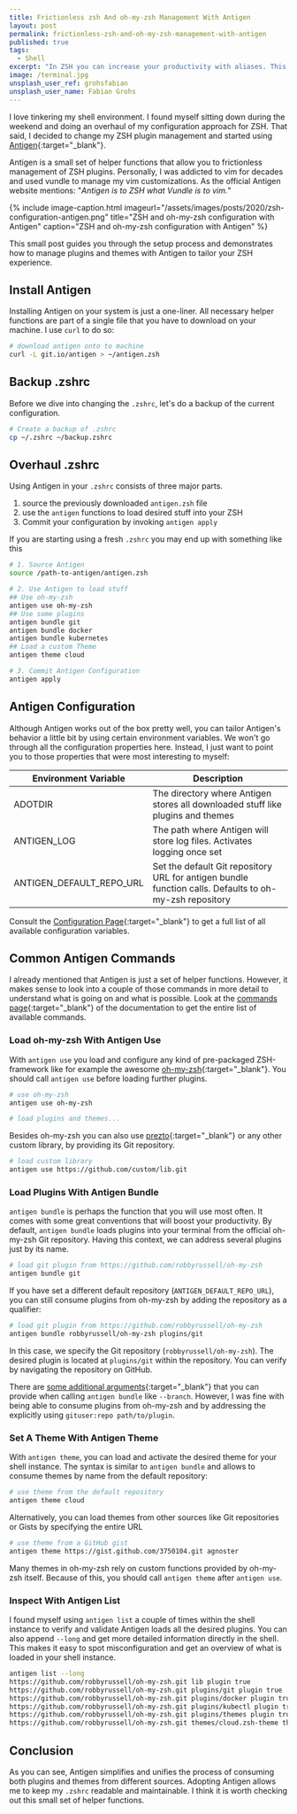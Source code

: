 ```yaml
---
title: Frictionless zsh And oh-my-zsh Management With Antigen
layout: post
permalink: frictionless-zsh-and-oh-my-zsh-management-with-antigen
published: true
tags: 
  - Shell
excerpt: "In ZSH you can increase your productivity with aliases. This post explains 5 types of aliases that you should know. Boost your shell productivity now and make ZSH your own"
image: /terminal.jpg
unsplash_user_ref: grohsfabian
unsplash_user_name: Fabian Grohs
---
```


I love tinkering my shell environment. I found myself sitting down during the weekend and doing an overhaul of my configuration approach for ZSH. That said, I decided to change my ZSH plugin management and started using [Antigen](http://antigen.sharats.me/){:target="_blank"}.

Antigen is a small set of helper functions that allow you to frictionless management of ZSH plugins. Personally, I was addicted to vim for decades and used vundle to manage my vim customizations. As the official Antigen website mentions: "*Antigen is to ZSH what Vundle is to vim.*"

{% include image-caption.html imageurl="/assets/images/posts/2020/zsh-configuration-antigen.png"
title="ZSH and oh-my-zsh configuration with Antigen" caption="ZSH and oh-my-zsh configuration with Antigen" %}

This small post guides you through the setup process and demonstrates how to manage plugins and themes with Antigen to tailor your ZSH experience.

## Install Antigen

Installing Antigen on your system is just a one-liner. All necessary helper functions are part of a single file that you have to download on your machine. I use `curl` to do so:

```bash
# download antigen onto to machine
curl -L git.io/antigen > ~/antigen.zsh

```

## Backup .zshrc

Before we dive into changing the `.zshrc`, let's do a backup of the current configuration.

```bash
# Create a backup of .zshrc
cp ~/.zshrc ~/backup.zshrc

```

## Overhaul .zshrc

Using Antigen in your `.zshrc` consists of three major parts.

1. source the previously downloaded `antigen.zsh` file
2. use the `antigen` functions to load desired stuff into your ZSH
3. Commit your configuration by invoking `antigen apply`

If you are starting using a fresh `.zshrc` you may end up with something like this

```bash
# 1. Source Antigen
source /path-to-antigen/antigen.zsh

# 2. Use Antigen to load stuff
## Use oh-my-zsh
antigen use oh-my-zsh
## Use some plugins
antigen bundle git
antigen bundle docker
antigen bundle kubernetes
## Load a custom Theme
antigen theme cloud

# 3. Commit Antigen Configuration
antigen apply

```

## Antigen Configuration

Although Antigen works out of the box pretty well, you can tailor Antigen's behavior a little bit by using certain environment variables. We won't go through all the configuration properties here. Instead, I just want to point you to those properties that were most interesting to myself:

| Environment Variable     | Description                                                                                            |
|--------------------------|--------------------------------------------------------------------------------------------------------|
| ADOTDIR                  | The directory where Antigen stores all downloaded stuff like plugins and themes                        |
| ANTIGEN_LOG              | The path where Antigen will store log files. Activates logging once set                                |
| ANTIGEN_DEFAULT_REPO_URL | Set the default Git repository URL for antigen bundle function calls. Defaults to oh-my-zsh repository |

Consult the [Configuration Page](https://github.com/zsh-users/antigen/wiki/Configuration){:target="_blank"} to get a full list of all available configuration variables.

## Common Antigen Commands

I already mentioned that Antigen is just a set of helper functions. However, it makes sense to look into a couple of those commands in more detail to understand what is going on and what is possible. Look at the [commands page](https://github.com/zsh-users/antigen/wiki/Commands){:target="_blank"} of the documentation to get the entire list of available commands.

### Load oh-my-zsh With Antigen Use

With `antigen use` you load and configure any kind of pre-packaged ZSH-framework like for example the awesome [oh-my-zsh](https://github.com/ohmyzsh/ohmyzsh){:target="_blank"}. You should call `antigen use` before loading further plugins.

```bash
# use oh-my-zsh
antigen use oh-my-zsh

# load plugins and themes...

```

Besides oh-my-zsh you can also use [prezto](https://github.com/sorin-ionescu/prezto){:target="_blank"} or any other custom library, by providing its Git repository.

```bash
# load custom library
antigen use https://github.com/custom/lib.git

```

### Load Plugins With Antigen Bundle

`antigen bundle` is perhaps the function that you will use most often. It comes with some great conventions that will boost your productivity. By default, `antigen bundle` loads plugins into your terminal from the official oh-my-zsh Git repository. Having this context, we can address several plugins just by its name.

```bash
# load git plugin from https://github.com/robbyrussell/oh-my-zsh
antigen bundle git

```

If you have set a different default repository (`ANTIGEN_DEFAULT_REPO_URL`), you can still consume plugins from oh-my-zsh by adding the repository as a qualifier:

```bash
# load git plugin from https://github.com/robbyrussell/oh-my-zsh
antigen bundle robbyrussell/oh-my-zsh plugins/git

```

In this case, we specify the Git repository (`robbyrussell/oh-my-zsh`). The desired plugin is located at `plugins/git` within the repository. You can verify by navigating the repository on GitHub.

There are [some additional arguments](https://github.com/zsh-users/antigen/wiki/Commands#antigen-bundle){:target="_blank"} that you can provide when calling `antigen bundle` like `--branch`. However, I was fine with being able to consume plugins from oh-my-zsh and by addressing the explicitly using `gituser:repo path/to/plugin`.

### Set A Theme With Antigen Theme

With `antigen theme`, you can load and activate the desired theme for your shell instance. The syntax is similar to `antigen bundle` and allows to consume themes by name from the default repository:

```bash
# use theme from the default repository
antigen theme cloud

```

Alternatively, you can load themes from other sources like Git repositories or Gists by specifying the entire URL

```bash
# use theme from a GitHub gist
antigen theme https://gist.github.com/3750104.git agnoster

```

Many themes in oh-my-zsh rely on custom functions provided by oh-my-zsh itself. Because of this, you should call `antigen theme` after `antigen use`.

### Inspect With Antigen List

I found myself using `antigen list` a couple of times within the shell instance to verify and validate Antigen loads all the desired plugins. You can also append `--long` and get more detailed information directly in the shell. This makes it easy to spot misconfiguration and get an overview of what is loaded in your shell instance.

```bash
antigen list --long
https://github.com/robbyrussell/oh-my-zsh.git lib plugin true
https://github.com/robbyrussell/oh-my-zsh.git plugins/git plugin true
https://github.com/robbyrussell/oh-my-zsh.git plugins/docker plugin true
https://github.com/robbyrussell/oh-my-zsh.git plugins/kubectl plugin true
https://github.com/robbyrussell/oh-my-zsh.git plugins/themes plugin true
https://github.com/robbyrussell/oh-my-zsh.git themes/cloud.zsh-theme theme true

```

## Conclusion <!-- omit in toc -->

As you can see, Antigen simplifies and unifies the process of consuming both plugins and themes from different sources. Adopting Antigen allows me to keep my `.zshrc` readable and maintainable. I think it is worth checking out this small set of helper functions.